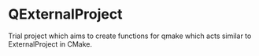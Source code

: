 # QExternalProject
Trial project which aims to create functions for qmake which acts similar to ExternalProject in CMake.
